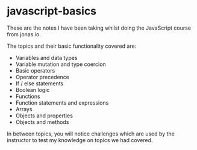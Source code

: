 # javascript-basics

These are the notes I have been taking whilst doing the JavaScript course from jonas.io.

The topics and their basic functionality covered are:

* Variables and data types
* Variable mutation and type coercion
* Basic operators
* Operator precedence
* If / else statements
* Boolean logic
* Functions
* Function statements and expressions
* Arrays
* Objects and properties
* Objects and methods

In between topics, you will notice challenges which are used by the instructor to test my knowledge on topics we had covered.

